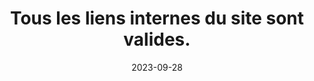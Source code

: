 ---
N: '147'
Rubrique: Liens
title: Tous les liens internes du site sont valides.
detail: Tous les liens internes du livre numérique sont valides.
categories: [" Liens"]
agrege: O4147-E051
opquast: '4147'
indiceebook: '51'
description: "Règle n° 051"
weight:  051
actif: '1'
layout: rules
date: 2023-09-28
tags: ["", ""]
objectif: ["", ""]
Meo: ""
Controle: ""
Auteur: ""
---